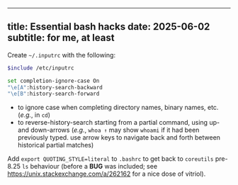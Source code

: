 ----
title: Essential bash hacks
date: 2025-06-02
subtitle: for me, at least
----

Create `~/.inputrc` with the following:

```sh
$include /etc/inputrc

set completion-ignore-case On
"\e[A":history-search-backward
"\e[B":history-search-forward
```

- to ignore case when completing directory names, binary names, etc. (_e.g._, in `cd`)
- to reverse-history-search starting from a partial command, using up- and down-arrows (_e.g._, `whoa ↑` may show `whoami` if it had been previously typed. use arrow keys to navigate back and forth between historical partial matches)

Add `export QUOTING_STYLE=literal` to `.bashrc` to get back to `coreutils` pre-8.25 `ls` behaviour (before a **BUG** was included; see <https://unix.stackexchange.com/a/262162> for a nice dose of vitriol).
